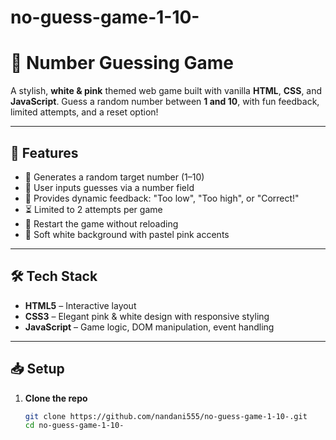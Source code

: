 # no-guess-game-1-10-
# 🎀 Number Guessing Game

A stylish, **white & pink** themed web game built with vanilla **HTML**, **CSS**, and **JavaScript**. Guess a random number between **1 and 10**, with fun feedback, limited attempts, and a reset option!

---

## 🚀 Features

- 🎲 Generates a random target number (1–10)  
- 🔢 User inputs guesses via a number field  
- 📝 Provides dynamic feedback: "Too low", "Too high", or "Correct!"  
- ⏳ Limited to 2 attempts per game  
- 🔄 Restart the game without reloading  
- 🎨 Soft white background with pastel pink accents

---

## 🛠️ Tech Stack

- **HTML5** – Interactive layout  
- **CSS3** – Elegant pink & white design with responsive styling  
- **JavaScript** – Game logic, DOM manipulation, event handling

---

## 📥 Setup

1. **Clone the repo**  
   ```bash
   git clone https://github.com/nandani555/no-guess-game-1-10-.git
   cd no-guess-game-1-10-
